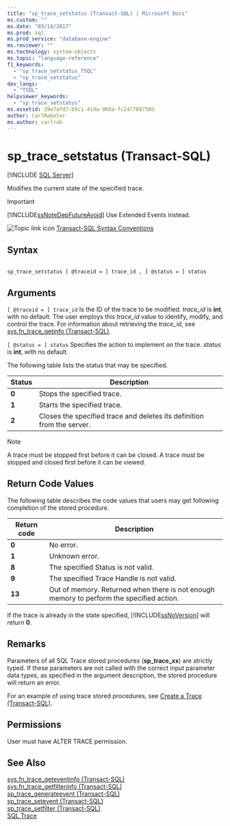 ```yaml
---
title: "sp_trace_setstatus (Transact-SQL) | Microsoft Docs"
ms.custom: ""
ms.date: "03/14/2017"
ms.prod: sql
ms.prod_service: "database-engine"
ms.reviewer: ""
ms.technology: system-objects
ms.topic: "language-reference"
f1_keywords: 
  - "sp_trace_setstatus_TSQL"
  - "sp_trace_setstatus"
dev_langs: 
  - "TSQL"
helpviewer_keywords: 
  - "sp_trace_setstatus"
ms.assetid: 29e7a7d7-b9c1-414a-968a-fc247769750d
author: CarlRabeler
ms.author: carlrab
---
```

# sp_trace_setstatus (Transact-SQL)
[!INCLUDE [SQL Server](../../includes/applies-to-version/sqlserver.md)]

  Modifies the current state of the specified trace.  
  
> [!IMPORTANT]  
>  [!INCLUDE[ssNoteDepFutureAvoid](../../includes/ssnotedepfutureavoid-md.md)] Use Extended Events instead.  
  
 ![Topic link icon](../../database-engine/configure-windows/media/topic-link.gif "Topic link icon") [Transact-SQL Syntax Conventions](../../t-sql/language-elements/transact-sql-syntax-conventions-transact-sql.md)  
  
## Syntax  
  
```  
  
sp_trace_setstatus [ @traceid = ] trace_id , [ @status = ] status  
```  
  
## Arguments  
`[ @traceid = ] trace_id`
 Is the ID of the trace to be modified. *trace_id* is **int**, with no default. The user employs this *trace_id* value to identify, modify, and control the trace. For information about retrieving the *trace_id*, see [sys.fn_trace_getinfo &#40;Transact-SQL&#41;](../../relational-databases/system-functions/sys-fn-trace-getinfo-transact-sql.md).  
  
`[ @status = ] status`
 Specifies the action to implement on the trace. *status* is **int**, with no default.  
  
 The following table lists the status that may be specified.  
  
|Status|Description|  
|------------|-----------------|  
|**0**|Stops the specified trace.|  
|**1**|Starts the specified trace.|  
|**2**|Closes the specified trace and deletes its definition from the server.|  
  
> [!NOTE]  
>  A trace must be stopped first before it can be closed. A trace must be stopped and closed first before it can be viewed.  
  
## Return Code Values  
 The following table describes the code values that users may get following completion of the stored procedure.  
  
|Return code|Description|  
|-----------------|-----------------|  
|**0**|No error.|  
|**1**|Unknown error.|  
|**8**|The specified Status is not valid.|  
|**9**|The specified Trace Handle is not valid.|  
|**13**|Out of memory. Returned when there is not enough memory to perform the specified action.|  
  
 If the trace is already in the state specified, [!INCLUDE[ssNoVersion](../../includes/ssnoversion-md.md)] will return **0**.  
  
## Remarks  
 Parameters of all SQL Trace stored procedures (**sp_trace_xx**) are strictly typed. If these parameters are not called with the correct input parameter data types, as specified in the argument description, the stored procedure will return an error.  
  
 For an example of using trace stored procedures, see [Create a Trace &#40;Transact-SQL&#41;](../../relational-databases/sql-trace/create-a-trace-transact-sql.md).  
  
## Permissions  
 User must have ALTER TRACE permission.  
  
## See Also  
 [sys.fn_trace_geteventinfo &#40;Transact-SQL&#41;](../../relational-databases/system-functions/sys-fn-trace-geteventinfo-transact-sql.md)   
 [sys.fn_trace_getfilterinfo &#40;Transact-SQL&#41;](../../relational-databases/system-functions/sys-fn-trace-getfilterinfo-transact-sql.md)   
 [sp_trace_generateevent &#40;Transact-SQL&#41;](../../relational-databases/system-stored-procedures/sp-trace-generateevent-transact-sql.md)   
 [sp_trace_setevent &#40;Transact-SQL&#41;](../../relational-databases/system-stored-procedures/sp-trace-setevent-transact-sql.md)   
 [sp_trace_setfilter &#40;Transact-SQL&#41;](../../relational-databases/system-stored-procedures/sp-trace-setfilter-transact-sql.md)   
 [SQL Trace](../../relational-databases/sql-trace/sql-trace.md)  
  
  
